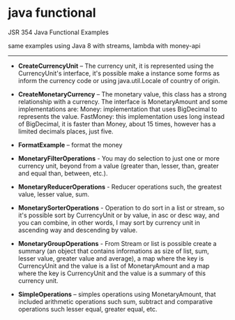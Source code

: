 java functional
==================

JSR 354 Java Functional Examples

same examples using Java 8 with streams, lambda with money-api

---------

- **CreateCurrencyUnit** – The currency unit, it is represented using the CurrencyUnit's interface, it's possible make a instance some forms as inform the currency code or using java.util.Locale of country of origin.

- **CreateMonetaryCurrency** – The monetary value, this class has a strong relationship with a currency. The interface is MonetaryAmount and some implementations are:
Money: implementation that uses BigDecimal to represents the value.
FastMoney: this implementation uses long instead of BigDecimal, it is faster than Money, about 15 
times, however has a limited decimals places, just five.

- **FormatExample** – format the money

- **MonetaryFilterOperations** - You may do selection to just one or more currency unit, beyond from a value (greater than, lesser, than, greater and equal than, between, etc.).

- **MonetaryReducerOperations** - Reducer operations such, the greatest value, lesser value, sum.

- **MonetarySorterOperations** - Operation to do sort in a list or stream, so it's possible sort by CurrencyUnit or by value, in asc or desc way, and you can combine, in other words, I may sort by currency unit in ascending way and descending by value.

- **MonetaryGroupOperations** - From Stream or list is possible create a summary (an object that contains informations as size of list, sum, lesser value, greater value and average), a map where the key is CurrencyUnit and the value is a list of MonetaryAmount and a map where the key is CurrencyUnit and the value is a summary of this currency unit.


- **SimpleOperations** – simples operations using MonetaryAmount, that included arithmetic operations such sum, subtract and comparative operations such lesser equal, greater equal, etc.

